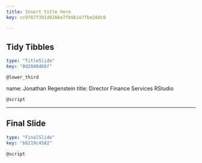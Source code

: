 ```yaml
---
title: Insert title here
key: cc9767f391d9266e7fb9b1e7fbe28dc0

---
```

## Tidy Tibbles
  
```yaml
type: "TitleSlide"
key: "8d2840d66f"
```


`@lower_third`

name: Jonathan Regenstein
title: Director Finance Services RStudio


`@script`



---
## Final Slide
  
```yaml
type: "FinalSlide"
key: "b8219c4582"
```


`@script`


